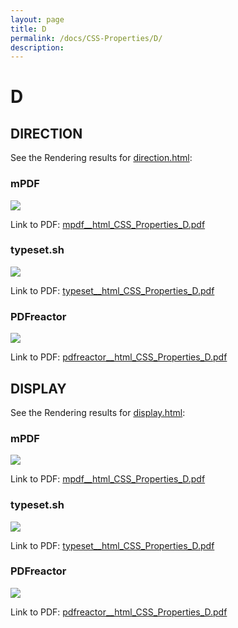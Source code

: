 ```yaml
---
layout: page
title: D
permalink: /docs/CSS-Properties/D/
description: 
---
```


# D



## DIRECTION

See the Rendering results for [direction.html](/html/CSS%20Properties/D/direction.html):

### mPDF
![](mpdf__html_CSS_Properties_D.png) 

Link to PDF: [mpdf__html_CSS_Properties_D.pdf](mpdf__html_CSS_Properties_D.pdf)

### typeset.sh
![](typeset__html_CSS_Properties_D.png) 

Link to PDF: [typeset__html_CSS_Properties_D.pdf](typeset__html_CSS_Properties_D.pdf)

### PDFreactor
![](pdfreactor__html_CSS_Properties_D.png) 

Link to PDF: [pdfreactor__html_CSS_Properties_D.pdf](pdfreactor__html_CSS_Properties_D.pdf)

## DISPLAY

See the Rendering results for [display.html](/html/CSS%20Properties/D/display.html):

### mPDF
![](mpdf__html_CSS_Properties_D.png) 

Link to PDF: [mpdf__html_CSS_Properties_D.pdf](mpdf__html_CSS_Properties_D.pdf)

### typeset.sh
![](typeset__html_CSS_Properties_D.png) 

Link to PDF: [typeset__html_CSS_Properties_D.pdf](typeset__html_CSS_Properties_D.pdf)

### PDFreactor
![](pdfreactor__html_CSS_Properties_D.png) 

Link to PDF: [pdfreactor__html_CSS_Properties_D.pdf](pdfreactor__html_CSS_Properties_D.pdf)


